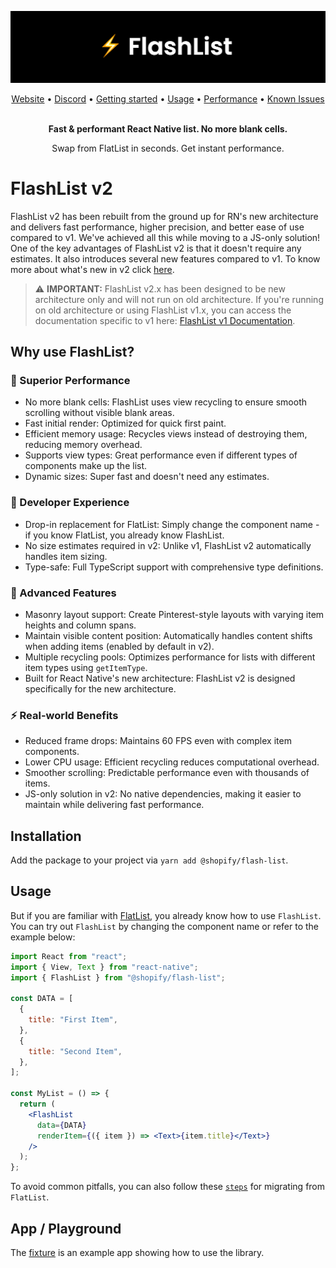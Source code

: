 ![FlashList Image](./FlashList.png)

<div align="center">
  <a href="https://shopify.github.io/flash-list/">Website</a> •
  <a href="https://discord.gg/k2gzABTfav">Discord</a> •
  <a href="https://shopify.github.io/flash-list/docs/">Getting started</a> •
  <a href="https://shopify.github.io/flash-list/docs/usage">Usage</a> •
  <a href="https://shopify.github.io/flash-list/docs/fundamentals/performance">Performance</a> •
  <a href="https://shopify.github.io/flash-list/docs/known-issues">Known Issues</a>
<br><br>

**Fast & performant React Native list. No more blank cells.**

Swap from FlatList in seconds. Get instant performance.

</div>

# FlashList v2

FlashList v2 has been rebuilt from the ground up for RN's new architecture and delivers fast performance, higher precision, and better ease of use compared to v1. We've achieved all this while moving to a JS-only solution! One of the key advantages of FlashList v2 is that it doesn't require any estimates. It also introduces several new features compared to v1. To know more about what's new in v2 click [here](https://shopify.github.io/flash-list/docs/v2-changes).

> ⚠️ **IMPORTANT:** FlashList v2.x has been designed to be new architecture only and will not run on old architecture. If you're running on old architecture or using FlashList v1.x, you can access the documentation specific to v1 here: [FlashList v1 Documentation](https://shopify.github.io/flash-list/docs/1.x/).

## Why use FlashList?

### 🚀 Superior Performance

- No more blank cells: FlashList uses view recycling to ensure smooth scrolling without visible blank areas.
- Fast initial render: Optimized for quick first paint.
- Efficient memory usage: Recycles views instead of destroying them, reducing memory overhead.
- Supports view types: Great performance even if different types of components make up the list.
- Dynamic sizes: Super fast and doesn't need any estimates.

### 🎯 Developer Experience

- Drop-in replacement for FlatList: Simply change the component name - if you know FlatList, you already know FlashList.
- No size estimates required in v2: Unlike v1, FlashList v2 automatically handles item sizing.
- Type-safe: Full TypeScript support with comprehensive type definitions.

### 📱 Advanced Features

- Masonry layout support: Create Pinterest-style layouts with varying item heights and column spans.
- Maintain visible content position: Automatically handles content shifts when adding items (enabled by default in v2).
- Multiple recycling pools: Optimizes performance for lists with different item types using `getItemType`.
- Built for React Native's new architecture: FlashList v2 is designed specifically for the new architecture.

### ⚡ Real-world Benefits

- Reduced frame drops: Maintains 60 FPS even with complex item components.
- Lower CPU usage: Efficient recycling reduces computational overhead.
- Smoother scrolling: Predictable performance even with thousands of items.
- JS-only solution in v2: No native dependencies, making it easier to maintain while delivering fast performance.

## Installation

Add the package to your project via `yarn add @shopify/flash-list`.

## Usage

But if you are familiar with [FlatList](https://reactnative.dev/docs/flatlist), you already know how to use `FlashList`. You can try out `FlashList` by changing the component name or refer to the example below:

```jsx
import React from "react";
import { View, Text } from "react-native";
import { FlashList } from "@shopify/flash-list";

const DATA = [
  {
    title: "First Item",
  },
  {
    title: "Second Item",
  },
];

const MyList = () => {
  return (
    <FlashList
      data={DATA}
      renderItem={({ item }) => <Text>{item.title}</Text>}
    />
  );
};
```

To avoid common pitfalls, you can also follow these [`steps`](https://shopify.github.io/flash-list/docs/usage#migration-steps) for migrating from `FlatList`.

## App / Playground

The [fixture](./fixture/) is an example app showing how to use the library.
